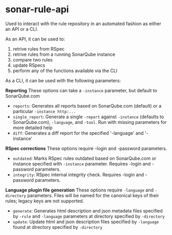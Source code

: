 # sonar-rule-api

Used to interact with the rule repository in an automated fashion as either an API or a CLI.

As an API, it can be used to:
 1. retrive rules from RSpec
 1. retrive rules from a running SonarQube instance
 1. compare two rules
 3. update RSpecs
 3. perform any of the functions available via the CLI

As a CLI, it can be used with the following parameters:

**Reporting**
These options can take a `-instance` parameter, but default to SonarQube.com
  * `reports`: Generates all reports based on SonarQube.com (default) or a particular `-instance http:...`
  * `single_report`: Generate a single `-report` against `-instance` (defaults to SonarQube.com), `-language`, and `-tool`. Run with missing parameters for more detailed help
  * `diff`: Generates a diff report for the specified '-language' and '-instance'

**RSpec corrections**
These options require -login and -password parameters.
  * `outdated`: Marks RSpec rules outdated based on SonarQube.com or instance specified with `-instance` parameter. Requires -login and -password parameters.
  * `integrity`: RSpec internal integrity check. Requires -login and -password parameters.

**Language plugin file generation**
These options require `-language` and `-directory` parameters. Files will be named for the canonical keys of their rules; legacy keys are not supported.
  * `generate`: Generates html description and json metadata files specified by `-rule` and `-language` parameters at directory specified by `-directory`
  * `update`: Update html and json description files specified by `-language` found at directory specified by `-directory`

